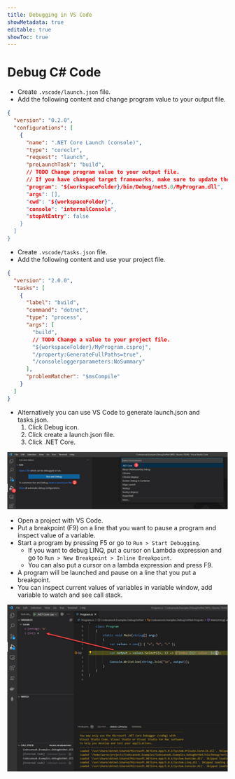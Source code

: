 ```yaml
---
title: Debugging in VS Code
showMetadata: true
editable: true
showToc: true
---
```


# Debug C# Code

- Create `.vscode/launch.json` file.
- Add the following content and change program value to your output file.

```json
{
  "version": "0.2.0",
  "configurations": [
    {
      "name": ".NET Core Launch (console)",
      "type": "coreclr",
      "request": "launch",
      "preLaunchTask": "build",
      // TODO Change program value to your output file.
      // If you have changed target frameworks, make sure to update the program path.",
      "program": "${workspaceFolder}/bin/Debug/net5.0/MyProgram.dll",
      "args": [],
      "cwd": "${workspaceFolder}",
      "console": "internalConsole",
      "stopAtEntry": false
    }
  ]
}
```

- Create `.vscode/tasks.json` file.
- Add the following content and use your project file.

```json
{
  "version": "2.0.0",
  "tasks": [
    {
      "label": "build",
      "command": "dotnet",
      "type": "process",
      "args": [
        "build",
        // TODO Change a value to your project file.
        "${workspaceFolder}/MyProgram.csproj",
        "/property:GenerateFullPaths=true",
        "/consoleloggerparameters:NoSummary"
      ],
      "problemMatcher": "$msCompile"
    }
  ]
}
```

- Alternatively you can use VS Code to generate launch.json and tasks.json.
  1. Click Debug icon.
  2. Click create a launch.json file.
  3. Click .NET Core.

![Create launch.json by VS Code](images/create-launch-file-in-vs-code.jpg)

- Open a project with VS Code.
- Put a breakpoint (F9) on a line that you want to pause a program and inspect value of a variable.
- Start a program by pressing F5 or go to `Run > Start Debugging`.
  - If you want to debug LINQ, put a cursor on Lambda expression and go to `Run > New Breakpoint > Inline Breakpoint`.
  - You can also put a cursor on a lambda expression and press F9.
- A program will be launched and pause on a line that you put a breakpoint.
- You can inspect current values of variables in variable window, add variable to watch and see call stack.

![debug LINQ in VS Code](images/debug-linq-in-vs-code.jpg)
